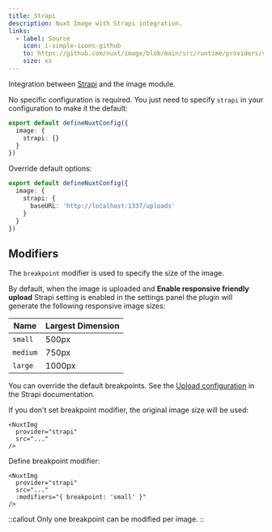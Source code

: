 ```yaml
---
title: Strapi
description: Nuxt Image with Strapi integration.
links:
  - label: Source
    icon: i-simple-icons-github
    to: https://github.com/nuxt/image/blob/main/src/runtime/providers/strapi.ts
    size: xs
---
```


Integration between [Strapi](https://strapi.io) and the image module.

No specific configuration is required. You just need to specify `strapi` in your configuration to make it the default:

```ts [nuxt.config.ts]
export default defineNuxtConfig({
  image: {
    strapi: {}
  }
})
```

Override default options:

```ts [nuxt.config.ts]
export default defineNuxtConfig({
  image: {
    strapi: {
      baseURL: 'http://localhost:1337/uploads'
    }
  }
})
```

## Modifiers

The `breakpoint` modifier is used to specify the size of the image.

By default, when the image is uploaded and **Enable responsive friendly upload** Strapi setting is enabled in the settings panel the plugin will generate the following responsive image sizes:

| Name     | Largest Dimension |
| -------- | ----------------- |
| `small`  | 500px             |
| `medium` | 750px             |
| `large`  | 1000px            |

You can override the default breakpoints. See the [Upload configuration](https://docs.strapi.io/dev-docs/plugins/upload#configuration) in the Strapi documentation.

If you don't set breakpoint modifier, the original image size will be used:

```vue
<NuxtImg
  provider="strapi"
  src="..."
/>
```

Define breakpoint modifier:

```vue
<NuxtImg
  provider="strapi"
  src="..."
  :modifiers="{ breakpoint: 'small' }"
/>
```

::callout
Only one breakpoint can be modified per image.
::
